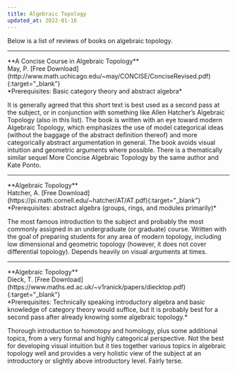 ```yaml
---
title: Algebraic Topology
updated_at: 2022-01-16
---
```


Below is a list of reviews of books on algebraic topology.

<hr>
**A Concise Course in Algebraic Topology**<br>
May, P. [Free Download](http://www.math.uchicago.edu/~may/CONCISE/ConciseRevised.pdf){:target="_blank"}<br>
*Prerequisites: Basic category theory and abstract algebra*

It is generally agreed that this short text is best used as a second pass at the subject, or in conjunction with something like Allen Hatcher’s Algebraic Topology (also in this list). The book is written with an eye toward modern Algebraic Topology, which emphasizes the use of model categorical ideas (without the baggage of the abstract definition thereof) and more categorically abstract argumentation in general. The book avoids visual intuition and geometric arguments where possible. There is a thematically similar sequel More Concise Algebraic Topology by the same author and Kate Ponto.

<hr>
**Algebraic Topology**<br>
Hatcher, A. [Free Download](https://pi.math.cornell.edu/~hatcher/AT/AT.pdf){:target="_blank"}<br>
*Prerequisites: abstract algebra (groups, rings, and modules primarily)*

The most famous introduction to the subject and probably the most commonly assigned in an undergraduate (or graduate) course. Written with the goal of preparing students for any area of modern topology, including low dimensional and geometric topology (however, it does not cover differential topology). Depends heavily on visual arguments at times.

<hr>
**Algebraic Topology**<br>
Dieck, T. [Free Download](https://www.maths.ed.ac.uk/~v1ranick/papers/diecktop.pdf){:target="_blank"}<br>
*Prerequisites: Technically speaking introductory algebra and basic knowledge of category theory would suffice, but it is probably best for a second pass after already knowing some algebraic topology.*

Thorough introduction to homotopy and homology, plus some additional topics, from a very formal and highly categorical perspective. Not the best for developing visual intuition but it ties together various topics in algebraic topology well and provides a very holistic view of the subject at an introductory or slightly above introductory level. Fairly terse.